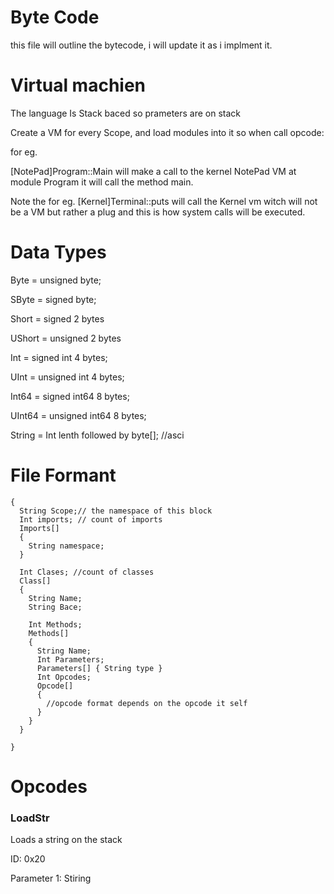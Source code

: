 # Byte Code
this file will outline the bytecode, i will update it as i implment it.

# Virtual machien
The language Is Stack baced so prameters are on stack

Create a VM for every Scope, and load modules into it so when call opcode:

for eg.

[NotePad]Program::Main
will make a call to the kernel NotePad VM at module Program it will call the method main.

Note the for eg. [Kernel]Terminal::puts
will call the Kernel vm witch will not be a VM but rather a plug and this is how system calls will be executed.

# Data Types

Byte = unsigned byte;

SByte = signed byte;

Short = signed 2 bytes

UShort = unsigned 2 bytes

Int = signed int 4 bytes;

UInt = unsigned int 4 bytes;

Int64 = signed int64 8 bytes;

UInt64 = unsigned int64 8 bytes;

String = Int lenth followed by byte[]; //asci


# File Formant
```
{
  String Scope;// the namespace of this block
  Int imports; // count of imports
  Imports[]
  {
    String namespace;
  }
  
  Int Clases; //count of classes
  Class[]
  {
    String Name;
    String Bace;
    
    Int Methods;
    Methods[]
    {    
      String Name;
      Int Parameters;
      Parameters[] { String type }
      Int Opcodes;
      Opcode[]
      {
        //opcode format depends on the opcode it self
      }
    }
  }
  
}
```

# Opcodes

### LoadStr

Loads a string on the stack

ID: 0x20

Parameter 1: Stiring
